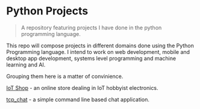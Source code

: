 # Python Projects
> A repository featuring projects I have done in the python programming language.

This repo will compose projects in different domains done using the Python Programming language. I intend to work on web development, mobile and desktop app development, systems level programming and machine learning and AI.

Grouping them here is a matter of convinience.

[IoT Shop]() - an online store dealing in IoT hobbyist electronics.

[tcp_chat](https://github.com/MwangiGregory/python_projects/tree/main/tcp_chat) - a simple command line based chat application.
